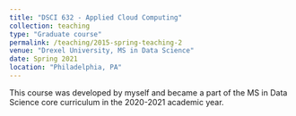 ```yaml
---
title: "DSCI 632 - Applied Cloud Computing"
collection: teaching
type: "Graduate course"
permalink: /teaching/2015-spring-teaching-2
venue: "Drexel University, MS in Data Science"
date: Spring 2021
location: "Philadelphia, PA"
---
```



This course was developed by myself and became a part of the MS in Data Science core curriculum in the 2020-2021 academic year.